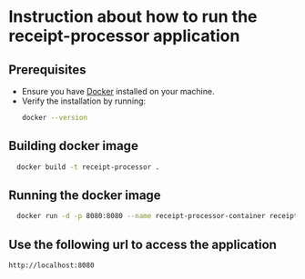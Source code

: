 # Instruction about how to run the receipt-processor application

## Prerequisites

- Ensure you have [Docker](https://www.docker.com/get-started) installed on your machine.
- Verify the installation by running:
  ```sh
  docker --version
  ```
  
## Building docker image
  ```sh
    docker build -t receipt-processor .
  ```

## Running the docker image
  ```sh
    docker run -d -p 8080:8080 --name receipt-processor-container receipt-processor
  ```

## Use the following url to access the application
  ```text
  http://localhost:8080
  ```
